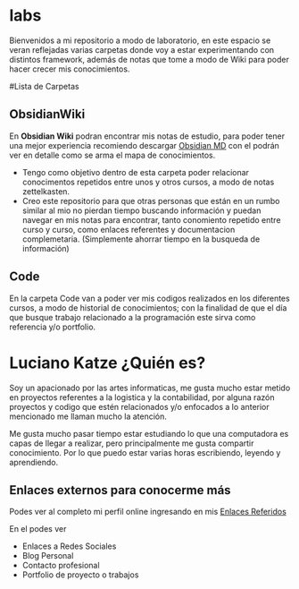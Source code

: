 # labs
Bienvenidos a mi repositorio a modo de laboratorio, en este espacio se veran reflejadas varias carpetas donde voy a estar experimentando con distintos framework, además de notas que tome a modo de Wiki para poder hacer crecer mis conocimientos.

#Lista de Carpetas

## ObsidianWiki
En **Obsidian Wiki** podran encontrar mis notas de estudio, para poder tener una mejor experiencia recomiendo descargar [Obsidian MD](https://obsidian.md/ "Obsidian") con el podrán ver en detalle como se arma el mapa de conocimientos.

+ Tengo como objetivo dentro de esta carpeta poder relacionar conocimentos repetidos entre unos y otros cursos, a modo de notas zettelkasten.
+ Creo este repositorio para que otras personas que están en un rumbo similar al mio no pierdan tiempo buscando información y puedan navegar en mis notas para encontrar, tanto conomiento repetido entre curso y curso, como enlaces referentes y documentacion complemetaria. (Simplemente ahorrar tiempo en la busqueda de información)

## Code

En la carpeta Code van a poder ver mis codigos realizados en los diferentes cursos, a modo de historial de conocimientos; con la finalidad de que el día que busque trabajo relacionado a la programación este sirva como referencia y/o portfolio.


# Luciano Katze ¿Quién es?

Soy un apacionado por las artes informaticas, me gusta mucho estar metido en proyectos referentes a la logistica y la contabilidad, por alguna razón proyectos y codigo que estén relacionados y/o enfocados a lo anterior mencionado me llaman mucho la atención.

Me gusta mucho pasar tiempo estar estudiando lo que una computadora es capas de llegar a realizar, pero principalmente me gusta compartir conocimiento. Por lo que puedo estar varias horas escribiendo, leyendo y aprendiendo.

## Enlaces externos para conocerme más

Podes ver al completo mi perfil online ingresando en mis [Enlaces Referidos](https://ckdyd.net/sh "enlaces referidos")

En el podes ver

+ Enlaces a Redes Sociales
+ Blog Personal
+ Contacto profesional
+ Portfolio de proyecto o trabajos
